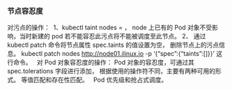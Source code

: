 ### 节点容忍度

对污点的操作：  1、kubectl taint nodes <node-name> <key>=<value> ， node 上已有的 Pod 对象不受影响，当时新建的 pod 若不能容忍此污点将不能被调度至此节点。
2、 通过 kubectl patch 命令将节点属性 spec.taints 的值设置为空， 删除节点上的污点信息。 
kubectl patch nodes http://node01.ilinux.io -p ‘{“spec”:{“taints”:[]}}’  这行命令。   对 Pod 对象容忍度的操作：
Pod 对象的容忍度，可通过其 spec.tolerations 字段进行添加， 根据使用的操作符不同，主要有两种可用的形式。 等值匹配和存在性匹配。   Pod 优先级和抢占式调度。  